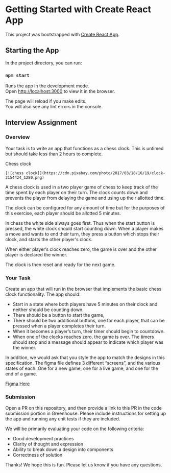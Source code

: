 # Getting Started with Create React App

This project was bootstrapped with [Create React App](https://github.com/facebook/create-react-app).

## Starting the App

In the project directory, you can run:

### `npm start`

Runs the app in the development mode.\
Open [http://localhost:3000](http://localhost:3000) to view it in the browser.

The page will reload if you make edits.\
You will also see any lint errors in the console.

## Interview Assignment

### Overview

Your task is to write an app that functions as a chess clock. This is untimed but should take less than 2 hours to complete.

Chess clock

	[![chess clock]](https://cdn.pixabay.com/photo/2017/03/18/16/19/clock-2154424_1280.png)

A chess clock is used in a two player game of chess to keep track of the time spent by each player on their turn. The clock counts down and prevents the player from delaying the game and using up their allotted time.

The clock can be configured for any amount of time but for the purposes of this exercise, each player should be allotted 5 minutes.

In chess the white side always goes first. Thus when the start button is pressed, the white clock should start counting down. When a player makes a move and wants to end their turn, they press a button which stops their clock, and starts the other player's clock.

When either player’s clock reaches zero, the game is over and the other player is declared the winner.

The clock is then reset and ready for the next game.

### Your Task

Create an app that will run in the browser that implements the basic chess clock functionality. The app should: 
- Start in a state where both players have 5 minutes on their clock and neither should be counting down.
- There should be a button to start the game,
- There should be two additional buttons, one for each player, that can be pressed when a player completes their turn.
- When it becomes a player’s turn, their timer should begin to countdown. 
- When one of the clocks reaches zero, the game is over. The timers should stop and a message should appear to indicate which player was the winner.

In addition, we would ask that you style the app to match the designs in this specification. The figma file defines 3 different “screens”, and the various states of each. One for a new game, one for a live game, and one for the end of a game.

[Figma Here](https://www.figma.com/file/IeeF31cXCynNDukzzJMNyu/Chess-Clock?node-id=0%3A1)

### Submission

Open a PR on this repository, and then provide a link to this PR in the code submission portion in Greenhouse. Please include instructions for setting up the app and running any unit tests if they are included.

We will be primarily evaluating your code on the following criteria:

- Good development practices
- Clarity of thought and expression
- Ability to break down a design into components
- Correctness of solution

Thanks! We hope this is fun. Please let us know if you have any questions.




